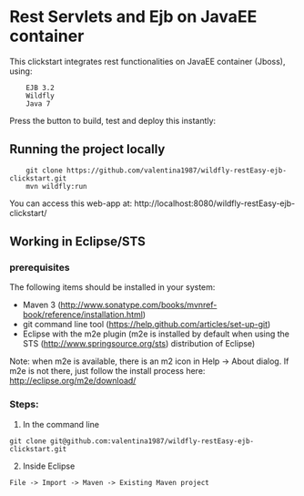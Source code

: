 # Rest Servlets and Ejb on JavaEE container

This clickstart integrates rest functionalities on JavaEE container (Jboss), using:

		EJB 3.2
		Wildfly 
		Java 7

Press the button to build, test and deploy this instantly:



## Running the project locally
```
	git clone https://github.com/valentina1987/wildfly-restEasy-ejb-clickstart.git
	mvn wildfly:run 
```

You can access this web-app at: http://localhost:8080/wildfly-restEasy-ejb-clickstart/



## Working in Eclipse/STS

### prerequisites
The following items should be installed in your system:
* Maven 3 (http://www.sonatype.com/books/mvnref-book/reference/installation.html)
* git command line tool (https://help.github.com/articles/set-up-git)
* Eclipse with the m2e plugin (m2e is installed by default when using the STS (http://www.springsource.org/sts) distribution of Eclipse)

Note: when m2e is available, there is an m2 icon in Help -> About dialog.
If m2e is not there, just follow the install process here: http://eclipse.org/m2e/download/


### Steps:

1) In the command line
```
git clone git@github.com:valentina1987/wildfly-restEasy-ejb-clickstart.git
```
2) Inside Eclipse
```
File -> Import -> Maven -> Existing Maven project